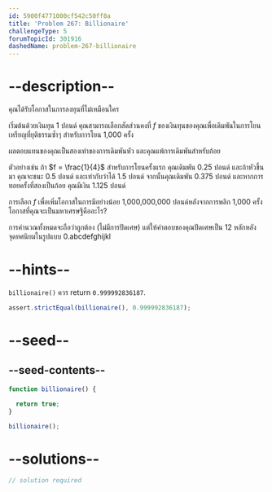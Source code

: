 ```yaml
---
id: 5900f4771000cf542c50ff8a
title: 'Problem 267: Billionaire'
challengeType: 5
forumTopicId: 301916
dashedName: problem-267-billionaire
---
```


# --description--

คุณได้รับโอกาสในการลงทุนที่ไม่เหมือนใคร

เริ่มต้นด้วยเงินทุน 1 ปอนด์ คุณสามารถเลือกสัดส่วนคงที่ $f$ ของเงินทุนของคุณเพื่อเดิมพันในการโยนเหรียญที่ยุติธรรมซ้ำๆ สำหรับการโยน 1,000 ครั้ง

ผลตอบแทนของคุณเป็นสองเท่าของการเดิมพันหัว และคุณแพ้การเดิมพันสำหรับก้อย

ตัวอย่างเช่น ถ้า $f = \frac{1}{4}$ สำหรับการโยนครั้งแรก คุณเดิมพัน 0.25 ปอนด์ และถ้าหัวขึ้นมา คุณจะชนะ 0.5 ปอนด์ และเท่ากับว่าได้ 1.5 ปอนด์ จากนั้นคุณเดิมพัน 0.375 ปอนด์ และหากการทอยครั้งที่สองเป็นก้อย คุณมีเงิน 1.125 ปอนด์

การเลือก $f$ เพื่อเพิ่มโอกาสในการมีอย่างน้อย 1,000,000,000 ปอนด์หลังจากการพลิก 1,000 ครั้ง โอกาสที่คุณจะเป็นมหาเศรษฐีคืออะไร?

การคำนวณทั้งหมดจะถือว่าถูกต้อง (ไม่มีการปัดเศษ) แต่ให้คำตอบของคุณปัดเศษเป็น 12 หลักหลังจุดทศนิยมในรูปแบบ 0.abcdefghijkl

# --hints--

`billionaire()` ควร return `0.999992836187`.

```js
assert.strictEqual(billionaire(), 0.999992836187);
```

# --seed--

## --seed-contents--

```js
function billionaire() {

  return true;
}

billionaire();
```

# --solutions--

```js
// solution required
```
